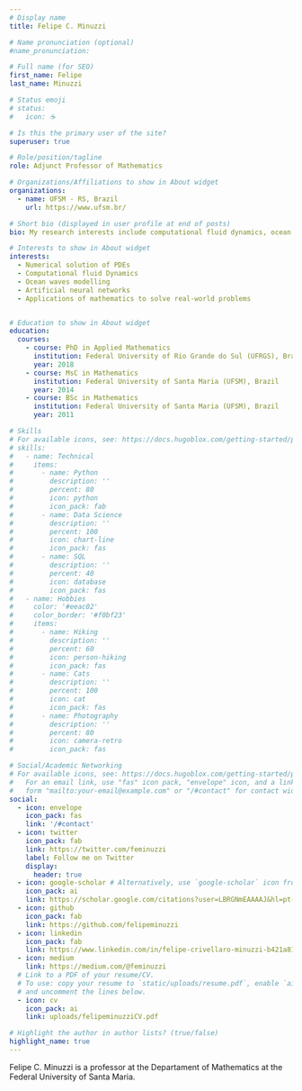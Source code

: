 ```yaml
---
# Display name
title: Felipe C. Minuzzi

# Name pronunciation (optional)
#name_pronunciation:

# Full name (for SEO)
first_name: Felipe
last_name: Minuzzi

# Status emoji
# status:
#   icon: ☕️

# Is this the primary user of the site?
superuser: true

# Role/position/tagline
role: Adjunct Professor of Mathematics

# Organizations/Affiliations to show in About widget
organizations:
  - name: UFSM - RS, Brazil
    url: https://www.ufsm.br/

# Short bio (displayed in user profile at end of posts)
bio: My research interests include computational fluid dynamics, ocean waves and neural networks, both theoretically and applied to real world problems.

# Interests to show in About widget
interests:
  - Numerical solution of PDEs
  - Computational fluid Dynamics
  - Ocean waves modelling
  - Artificial neural networks
  - Applications of mathematics to solve real-world problems


# Education to show in About widget
education:
  courses:
    - course: PhD in Applied Mathematics
      institution: Federal University of Rio Grande do Sul (UFRGS), Brazil
      year: 2018
    - course: MsC in Mathematics 
      institution: Federal University of Santa Maria (UFSM), Brazil
      year: 2014
    - course: BSc in Mathematics
      institution: Federal University of Santa Maria (UFSM), Brazil
      year: 2011

# Skills
# For available icons, see: https://docs.hugoblox.com/getting-started/page-builder/#icons
# skills:
#   - name: Technical
#     items:
#       - name: Python
#         description: ''
#         percent: 80
#         icon: python
#         icon_pack: fab
#       - name: Data Science
#         description: ''
#         percent: 100
#         icon: chart-line
#         icon_pack: fas
#       - name: SQL
#         description: ''
#         percent: 40
#         icon: database
#         icon_pack: fas
#   - name: Hobbies
#     color: '#eeac02'
#     color_border: '#f0bf23'
#     items:
#       - name: Hiking
#         description: ''
#         percent: 60
#         icon: person-hiking
#         icon_pack: fas
#       - name: Cats
#         description: ''
#         percent: 100
#         icon: cat
#         icon_pack: fas
#       - name: Photography
#         description: ''
#         percent: 80
#         icon: camera-retro
#         icon_pack: fas

# Social/Academic Networking
# For available icons, see: https://docs.hugoblox.com/getting-started/page-builder/#icons
#   For an email link, use "fas" icon pack, "envelope" icon, and a link in the
#   form "mailto:your-email@example.com" or "/#contact" for contact widget.
social:
  - icon: envelope
    icon_pack: fas
    link: '/#contact'
  - icon: twitter
    icon_pack: fab
    link: https://twitter.com/feminuzzi
    label: Follow me on Twitter
    display:
      header: true
  - icon: google-scholar # Alternatively, use `google-scholar` icon from `ai` icon pack
    icon_pack: ai
    link: https://scholar.google.com/citations?user=LBRGNmEAAAAJ&hl=pt-BR
  - icon: github
    icon_pack: fab
    link: https://github.com/felipeminuzzi
  - icon: linkedin
    icon_pack: fab
    link: https://www.linkedin.com/in/felipe-crivellaro-minuzzi-b421a8190
  - icon: medium
    link: https://medium.com/@feminuzzi
  # Link to a PDF of your resume/CV.
  # To use: copy your resume to `static/uploads/resume.pdf`, enable `ai` icons in `params.yaml`,
  # and uncomment the lines below.
  - icon: cv
    icon_pack: ai
    link: uploads/felipeminuzziCV.pdf

# Highlight the author in author lists? (true/false)
highlight_name: true
---
```


Felipe C. Minuzzi is a professor at the Departament of Mathematics at the Federal University of Santa Maria.